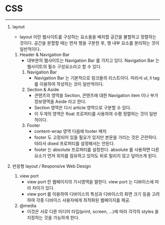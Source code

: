 # CSS
------
1. layout
    - layout 이란 웹사이트를 구성하는 요소들을 배치할 공간을 불할하고 정렬하는 것이다. 공간을 분할할 때는 먼저 행을 구분한 후, 행 내부 요소를 분리하는 것이 일반적이다.
    1. Header & Navigation Bar
        - 대부분의 웹사이트는 Navigation Bar 를 가지고 있다. Navigation Bar 는 웹사이트의 필수 구성요소라고 할 수 있다.
        1. Navigation Bar
            - Navigation Bar 는 기본적으로 링크들의 리스트이다. 따라서 ul, li tag 를 이용하여 작성하는 것이 일반적이다.
        2. Section & Aside
            - 콘텐츠의 영역을 Section, 콘텐츠에 대한 Navigation item 이나 부가정보영역을 Aside 라고 한다.
            - Section 영역은 다시 article 영역으로 구분할 수 있다.
            - 이 두개의 영역은 float 프로퍼티를 사용하여 수평 정렬하는 것이 일반적이다.
        3. Footer
            - content-wrap 영역 다음에 footer 배치
            - footer 도 고정되어 있을 필요가 있지만 본문을 가리는 것은 곤란하다. 따라서 dixed 프로퍼티를 설정해서는 안된다.
            - footer 는 absolute 프로퍼티를 설정한다. absolute 를 사용하면 다른 요소가 먼저 위치를 점유하고 있어도 뒤로 밀리지 않고 덮어쓰게 된다.

2. 반응형 layout / Responsive Web Design
    1. view port
        - view port 란 웹페이지의 가시영역을 말한다. view port 는 디바이스에 따라 차이가 있다.
        - view port 를 이용하여 디바이스의 특성과 디바이스의 화면 크기 등을 고려하여 각종 디바이스 사용자에게 최적화된 웹페이지를 제공.
    2. @media
        - 이것은 서로 다른 미디어 타입(print, screen, ...)에 따라 각각의 styles 을 지정하는 것을 가능하게 한다.
        